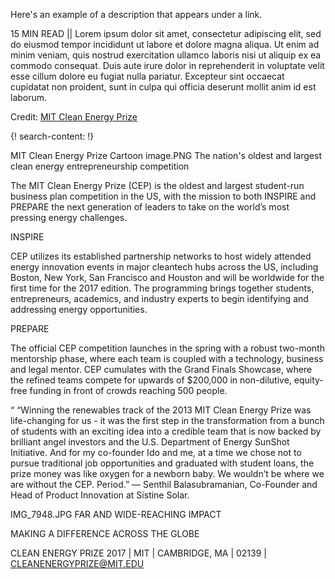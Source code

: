 Here's an example of a description that appears under a link.

15 MIN READ || Lorem ipsum dolor sit amet, consectetur adipiscing elit, sed do eiusmod tempor incididunt ut labore et dolore magna aliqua. Ut enim ad minim veniam, quis nostrud exercitation ullamco laboris nisi ut aliquip ex ea commodo consequat. Duis aute irure dolor in reprehenderit in voluptate velit esse cillum dolore eu fugiat nulla pariatur. Excepteur sint occaecat cupidatat non proident, sunt in culpa qui officia deserunt mollit anim id est laborum.

Credit: [MIT Clean Energy Prize](http://cep.mit.edu/)

{! search-content: !}


MIT Clean Energy Prize
Cartoon image.PNG
The nation's oldest and largest clean energy entrepreneurship competition

The MIT Clean Energy Prize (CEP) is the oldest and largest student-run business plan competition in the US, with the mission to both INSPIRE and PREPARE the next generation of leaders to take on the world’s most pressing energy challenges.



INSPIRE

CEP utilizes its established partnership networks to host widely attended energy innovation events in major cleantech hubs across the US, including Boston, New York, San Francisco and Houston and will be worldwide for the first time for the 2017 edition. The programming brings together students, entrepreneurs, academics, and industry experts to begin identifying and addressing energy opportunities.

 

PREPARE

The official CEP competition launches in the spring with a robust two-month mentorship phase, where each team is coupled with a technology, business and legal mentor. CEP cumulates with the Grand Finals Showcase, where the refined teams compete for upwards of $200,000 in non-dilutive, equity-free funding in front of crowds reaching 500 people. 

“
“Winning the renewables track of the 2013 MIT Clean Energy Prize was life-changing for us - it was the first step in the transformation from a bunch of students with an exciting idea into a credible team that is now backed by brilliant angel investors and the U.S. Department of Energy SunShot Initiative. And for my co-founder Ido and me, at a time we chose not to pursue traditional job opportunities and graduated with student loans, the prize money was like oxygen for a newborn baby. We wouldn’t be where we are without the CEP. Period.”
— Senthil Balasubramanian, Co-Founder and Head of Product Innovation at Sistine Solar.


IMG_7948.JPG
FAR AND WIDE-REACHING IMPACT

MAKING A DIFFERENCE ACROSS THE GLOBE

CLEAN ENERGY PRIZE 2017 | MIT | CAMBRIDGE, MA | 02139 | CLEANENERGYPRIZE@MIT.EDU
